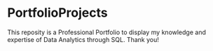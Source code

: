 # PortfolioProjects
This reposity is a Professional Portfolio to display my knowledge and expertise of Data Analytics through SQL. Thank you!
